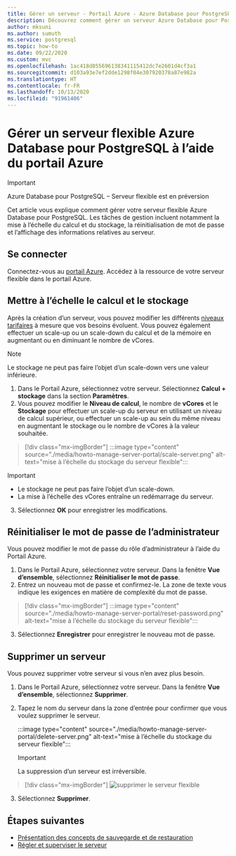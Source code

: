 ```yaml
---
title: Gérer un serveur - Portail Azure - Azure Database pour PostgreSQL - Serveur flexible
description: Découvrez comment gérer un serveur Azure Database pour PostgreSQL – Serveur flexible à partir du portail Azure.
author: mksuni
ms.author: sumuth
ms.service: postgresql
ms.topic: how-to
ms.date: 09/22/2020
ms.custom: mvc
ms.openlocfilehash: 1ac418d855696138341115412dc7e2601d4cf3a1
ms.sourcegitcommit: d103a93e7ef2dde1298f04e307920378a87e982a
ms.translationtype: HT
ms.contentlocale: fr-FR
ms.lasthandoff: 10/13/2020
ms.locfileid: "91961406"
---
```

# <a name="manage-an-azure-database-for-postgresql---flexible-server-using-the-azure-portal"></a>Gérer un serveur flexible Azure Database pour PostgreSQL à l’aide du portail Azure

> [!IMPORTANT]
> Azure Database pour PostgreSQL – Serveur flexible est en préversion

Cet article vous explique comment gérer votre serveur flexible Azure Database pour PostgreSQL. Les tâches de gestion incluent notamment la mise à l’échelle du calcul et du stockage, la réinitialisation de mot de passe et l’affichage des informations relatives au serveur.

## <a name="sign-in"></a>Se connecter

Connectez-vous au [portail Azure](https://portal.azure.com). Accédez à la ressource de votre serveur flexible dans le portail Azure.

## <a name="scale-compute-and-storage"></a>Mettre à l’échelle le calcul et le stockage

Après la création d’un serveur, vous pouvez modifier les différents [niveaux tarifaires](https://azure.microsoft.com/pricing/details/postgresql/) à mesure que vos besoins évoluent. Vous pouvez également effectuer un scale-up ou un scale-down du calcul et de la mémoire en augmentant ou en diminuant le nombre de vCores.

> [!NOTE]
> Le stockage ne peut pas faire l’objet d’un scale-down vers une valeur inférieure.

1. Dans le Portail Azure, sélectionnez votre serveur. Sélectionnez **Calcul + stockage** dans la section **Paramètres**.
2. Vous pouvez modifier le **Niveau de calcul**, le nombre de **vCores** et le **Stockage** pour effectuer un scale-up du serveur en utilisant un niveau de calcul supérieur, ou effectuer un scale-up au sein du même niveau en augmentant le stockage ou le nombre de vCores à la valeur souhaitée.

> [!div class="mx-imgBorder"]
> :::image type="content" source="./media/howto-manage-server-portal/scale-server.png" alt-text="mise à l’échelle du stockage du serveur flexible":::

> [!Important]
> - Le stockage ne peut pas faire l’objet d’un scale-down.
> - La mise à l’échelle des vCores entraîne un redémarrage du serveur.

3. Sélectionnez **OK** pour enregistrer les modifications.

## <a name="reset-admin-password"></a>Réinitialiser le mot de passe de l’administrateur

Vous pouvez modifier le mot de passe du rôle d’administrateur à l’aide du Portail Azure.

1. Dans le Portail Azure, sélectionnez votre serveur. Dans la fenêtre **Vue d’ensemble**, sélectionnez **Réinitialiser le mot de passe**.
2. Entrez un nouveau mot de passe et confirmez-le. La zone de texte vous indique les exigences en matière de complexité du mot de passe.

> [!div class="mx-imgBorder"]
> :::image type="content" source="./media/howto-manage-server-portal/reset-password.png" alt-text="mise à l’échelle du stockage du serveur flexible":::

3. Sélectionnez **Enregistrer** pour enregistrer le nouveau mot de passe.

## <a name="delete-a-server"></a>Supprimer un serveur

Vous pouvez supprimer votre serveur si vous n’en avez plus besoin.

1. Dans le Portail Azure, sélectionnez votre serveur. Dans la fenêtre **Vue d’ensemble**, sélectionnez **Supprimer**.
2. Tapez le nom du serveur dans la zone d’entrée pour confirmer que vous voulez supprimer le serveur.

   :::image type="content" source="./media/howto-manage-server-portal/delete-server.png" alt-text="mise à l’échelle du stockage du serveur flexible":::

   > [!IMPORTANT]
   > La suppression d’un serveur est irréversible.

  > [!div class="mx-imgBorder"]
  > ![supprimer le serveur flexible](./media/howto-manage-server-portal/delete-server.png)  

3. Sélectionnez **Supprimer**.

## <a name="next-steps"></a>Étapes suivantes

- [Présentation des concepts de sauvegarde et de restauration](concepts-backup-restore.md)
- [Régler et superviser le serveur](concepts-monitoring.md)
